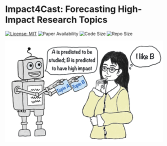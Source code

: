 # Impact4Cast: Forecasting High-Impact Research Topics
[![License: MIT](https://img.shields.io/badge/License-MIT-yellow.svg)](https://opensource.org/licenses/MIT)
![Paper Availability](https://img.shields.io/badge/paper-available-green)
![Code Size](https://img.shields.io/github/languages/code-size/artificial-scientist-lab/Impact4Cast)
![Repo Size](https://img.shields.io/github/repo-size/artificial-scientist-lab/Impact4Cast)
 
<img src="miscellaneous/art_work.png" alt="workflow" width="800"/>



